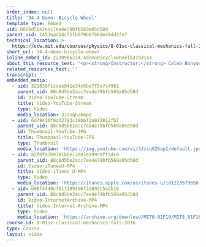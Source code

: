 ```yaml
---
order_index: null
title: '34.4 Demo: Bicycle Wheel'
template_type: Embed
uid: 88c8d5be2acc7ea4e79bfb569a05d58d
parent_uid: 1453ead14cf51b679b6fbbde49dd2fe7
technical_location: >-
  https://ocw.mit.edu/courses/physics/8-01sc-classical-mechanics-fall-2016/week-11-angular-momentum/34.4-demo-bicycle-wheel/34.4-demo-bicycle-wheel
short_url: 34.4-demo-bicycle-wheel
inline_embed_id: 2220966234.4demobicyclewheel53793143
about_this_resource_text: '<p><strong>Instructor:</strong> Caleb Bonyun</p>'
related_resources_text: ''
transcript: ''
embedded_media:
  - uid: 321838f1ccee041e34e5be7f5a7c4981
    parent_uid: 88c8d5be2acc7ea4e79bfb569a05d58d
    id: Video-YouTube-Stream
    title: Video-YouTube-Stream
    type: Video
    media_location: 3JzsqGZ6opI
  - uid: 6d79410f9a32783c19b6f2a973012fb7
    parent_uid: 88c8d5be2acc7ea4e79bfb569a05d58d
    id: Thumbnail-YouTube-JPG
    title: Thumbnail-YouTube-JPG
    type: Thumbnail
    media_location: 'https://img.youtube.com/vi/3JzsqGZ6opI/default.jpg'
  - uid: 82f0fa7b9381b6e13de1e199c0ffadc9
    parent_uid: 88c8d5be2acc7ea4e79bfb569a05d58d
    id: Video-iTunesU-MP4
    title: Video-iTunes U-MP4
    type: Video
    media_location: 'https://itunes.apple.com/us/itunes-u/id1223579658'
  - uid: b90f4449cf51f189196f3d893c5a2b16
    parent_uid: 88c8d5be2acc7ea4e79bfb569a05d58d
    id: Video-InternetArchive-MP4
    title: Video-Internet Archive-MP4
    type: Video
    media_location: 'https://archive.org/download/MIT8.01F16/MIT8_01F16_Demo_34_360p.mp4'
course_id: 8-01sc-classical-mechanics-fall-2016
type: course
layout: video
---
```

